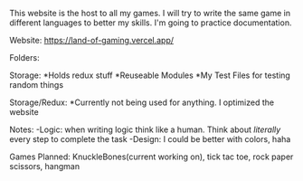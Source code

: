 This website is the host to all my games. I will try to write the same game in different languages to better my skills. I'm going to practice documentation.

Website: https://land-of-gaming.vercel.app/

Folders:

Storage: 
*Holds redux stuff
*Reuseable Modules
*My Test Files for testing random things

Storage/Redux:
*Currently not being used for anything. I optimized the website

Notes: 
-Logic: when writing logic think like a human. Think about *literally* every step to complete the task
-Design: I could be better with colors, haha

Games Planned: KnuckleBones(current working on), tick tac toe, rock paper scissors, hangman